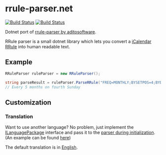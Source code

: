 # rrule-parser.net

[![Build Status](https://travis-ci.org/Deep-Winter/rrule-parser.net.svg?branch=master)](https://travis-ci.org/Deep-Winter/rrule-parser.net) [![Build Status](https://travis-ci.org/Deep-Winter/rrule-parser.net.svg?branch=development)](https://travis-ci.org/Deep-Winter/rrule-parser.net)

Dotnet port of [rrule-parser by aditosoftware](https://github.com/aditosoftware/rrule-parser). 

RRule parser is a small dotnet library which lets you convert a [iCalendar RRule](https://tools.ietf.org/html/rfc2445#section-4.3.10) into human readable text.

## Example
```csharp 
RRuleParser ruleParser = new RRuleParser();

string parseResult = ruleParser.ParseRRule("FREQ=MONTHLY;BYSETPOS=4;BYDAY=SU;INTERVAL=5");
// Every 5 months on fourth Sunday
```

## Customization


### Translation
Want to use another language? No problem, just implement the [ILanguagePackage](src/DeepWinter.RRuleParserNet/Translation/Language/ILanguagePackage.cs) interface
and pass it to the [parser during initialization](src/DeepWinter.RRuleParserNet/RRuleParser.cs#L29). (An example can be found [here](src/DeepWinter.RRuleParserNet/Translation/Language/EnglishTranslation.cs))

The default translation is in [English](src/DeepWinter.RRuleParserNet/Translation/Language/EnglishTranslation.cs).
